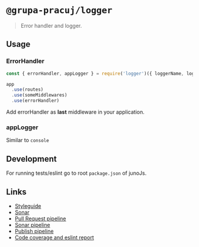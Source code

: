 # `@grupa-pracuj/logger`

> Error handler and logger.

## Usage

### ErrorHandler
```javascript
const { errorHandler, appLogger } = require('logger')({ loggerName, logsPath });

app
  .use(routes)
  .use(someMiddlewares)
  .use(errorHandler)
```

Add errorHandler as **last** middleware in your application.

### appLogger
Similar to `console`

## Development

For running tests/eslint go to root `package.json` of junoJs.

## Links
* [Styleguide](../../docs/STYLEGUIDE.md)
* [Sonar](https://SONar.pracuj.pl/dashboard?id=JunoJs)
* [Pull Request pipeline](https://gppracuj.visualstudio.com/Relax/_build?definitionId=175&_a=summary)
* [Sonar pipeline](https://gppracuj.visualstudio.com/Relax/_build?definitionId=176&_a=summary)
* [Publish pipeline](https://gppracuj.visualstudio.com/Relax/_build?definitionId=129&_a=summary)
* [Code coverage and eslint report](https://gppracuj.visualstudio.com/Relax/_test/analytics?definitionId=175&contextType=build)
